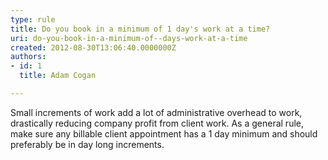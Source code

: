 ```yaml
---
type: rule
title: Do you book in a minimum of 1 day's work at a time?
uri: do-you-book-in-a-minimum-of--days-work-at-a-time
created: 2012-08-30T13:06:40.0000000Z
authors:
- id: 1
  title: Adam Cogan

---
```




<span class='intro'> <p>Small increments of work add a lot of administrative overhead to work, drastically reducing company profit from client work. As a general rule, make sure any billable client appointment has a 1 day minimum and should preferably be in day long increments.</p> </span>




